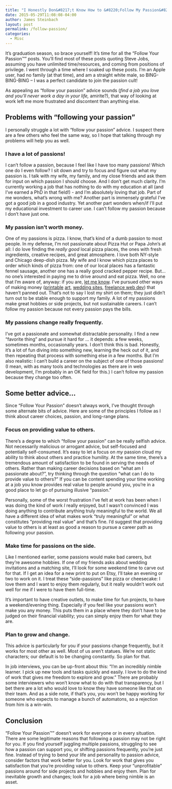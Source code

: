 ```yaml
---
title: "I Honestly Don&#8217;t Know How to &#8220;Follow My Passion&#8221;"
date: 2015-05-29T11:08:08-04:00
author: James Steinbach
layout: post
permalink: /follow-passion/
categories:
  - Misc
---
```


It&#8217;s graduation season, so brace yourself! It&#8217;s time for all the &#8220;Follow Your Passion&trade;&#8221; posts. You&#8217;ll find most of these posts quoting Steve Jobs, assuming you have unlimited time/resources, and coming from positions of privilege. I went through a time where I soaked up these posts. I&#8217;m an Apple user, had no family (at that time), and am a straight white male, so BING-BING-BING &ndash; I was a perfect candidate to join the passion cult!

As appealing as &#8220;follow your passion&#8221; advice sounds (*find a job you love and you&#8217;ll never work a day in your life,* amirite?), that way of looking at work left me more frustrated and discontent than anything else.

## Problems with &#8220;following your passion&#8221;

I personally struggle a lot with &#8220;follow your passion&#8221; advice. I suspect there are a few others who feel the same way, so I hope that talking through my problems will help you as well.

### I have a lot of passions!

I can&#8217;t follow a passion, because I feel like I have too many passions! Which one do I even follow? I sit down and try to focus and figure out what my passion is. I talk with my wife, my family, and my close friends and ask them for input on which passion I should choose. And I don&#8217;t get much clarity. I&#8217;m currently working a job that has nothing to do with my education at all (and I&#8217;ve earned a PhD in that field!) - and I&#8217;m absolutely loving that job. Part of me wonders, what&#8217;s wrong with me? Another part is immensely grateful I&#8217;ve got a good job in a good industry. Yet another part wonders when/if I&#8217;ll put my educational investment to career use. I can&#8217;t follow my passion because I don&#8217;t have just one.

### My passion isn&#8217;t worth money.

One of my passions is pizza. I know, that&#8217;s kind of a dumb passion to most people. In my defense, I&#8217;m not passionate about Pizza Hut or Papa John&#8217;s at all: I do love finding the *really good* local pizza places, the ones with fresh ingredients, creative recipes, and great atmosphere. I love both NY-style and Chicago deep-dish pizza. My wife and I know which pizza places to order which kinds of pizza from: one of our local places has a fantastic fennel sausage, another one has a really good cracked pepper recipe. But&hellip; no one&#8217;s interested in paying me to drive around and eat pizza. Well, no one that I&#8217;m aware of, anyway: if you are, [let me know](/contact/). I&#8217;ve pursued other ways of making money ([printable](http://jamesandaudreyjo.com) [art](https://www.etsy.com/shop/JamesAndAudreyJo), [wedding sites](http://weddings.jamessteinbach.com), [freelance web dev](http://summitws.com)) that haven&#8217;t panned out. That&#8217;s not to say I lost my shirt on them; they just didn&#8217;t turn out to be stable enough to support my family. A lot of my passions make great hobbies or side projects, but not sustainable careers. I can&#8217;t follow my passion because not every passion pays the bills.

### My passions change really frequently.

I&#8217;ve got a passionate and somewhat distractable personality. I find a new &#8220;favorite thing&#8221; and pursue it hard for &hellip; it depends: a few weeks, sometimes months, occasionally years. I don&#8217;t think this is bad. Honestly, it&#8217;s a lot of fun diving into something new, learning the heck out of it, and then repeating that process with something else in a few months. But I&#8217;m also realistic: I can&#8217;t build a career on the subject of one of those passions! (I mean, with as many tools and technologies as there are in web development, I&#8217;m probably in an OK field for this.) I can&#8217;t follow my passion because they change too often.

## Some better advice&hellip;

Since &#8220;Follow Your Passion&#8221; doesn&#8217;t always work, I&#8217;ve thought through some alternate bits of advice. Here are some of the principles I follow as I think about career choices, passion, and long-range plans.

### Focus on providing value to others.

There&#8217;s a degree to which &#8220;follow your passion&#8221; can be really selfish advice. Not necessarily malicious or arrogant advice, but self-focused and potentially self-consumed. It&#8217;s easy to let a focus on *my* passion cloud my ability to think about others and practice humility. At the same time, there&#8217;s a tremendous amount of satisfaction to be found in serving the needs of others. Rather than making career decisions based on &#8220;what am I passionate about?&#8221;, try thinking through the question &#8220;what can I do to provide value to others?&#8221; If you can be content spending your time working at a job you know provides real value to people around you, you&#8217;re in a good place to let go of pursuing illusive &#8220;passion.&#8221; 

Personally, some of the worst frustration I&#8217;ve felt at work has been when I was doing the kind of work *I* really enjoyed, but I wasn&#8217;t convinced I was doing anything to contribute anything truly meaningful to the world. We all have a different idea of what makes work &#8220;truly meaningful&#8221; or what constitutes &#8220;providing real value&#8221; and that&#8217;s fine. I&#8217;d suggest that providing value to others is at least as good a reason to pursue a career path as following your passion.

### Make time for passions on the side.

Like I mentioned earlier, some passions would make bad careers, but they&#8217;re awesome hobbies. If one of my friends asks about wedding invitations and a matching site, I&#8217;ll look for some weekend time to carve out for that. If I get an idea for a new print to put on Etsy, I&#8217;ll take an evening or two to work on it. I treat these &#8220;side-passions&#8221; like pizza or cheesecake: I love them and I want to enjoy them regularly, but it really wouldn&#8217;t work out well for me if I were to have them full-time. 

It&#8217;s important to have creative outlets, to make time for fun projects, to have a weekend/evening thing. Especially if you feel like your passions won&#8217;t make you any money. This puts them in a place where they don&#8217;t have to be judged on their financial viability; you can simply enjoy them for what they are.

### Plan to grow and change.

This advice is particularly for you if your passions change frequently, but it works for most other as well. Most of us aren&#8217;t statues. We&#8217;re not static characters; our default is to be changing constantly. So plan for that. 

In job interviews, you can be up-front about this: &#8220;I&#8217;m an incredibly nimble learner. I pick up new tools and tasks quickly and easily. I love to do the kind of work that gives me freedom to explore and grow.&#8221; There are probably some interviewers who won&#8217;t know what to do with that transparency, but I bet there are a lot who would love to know they have someone like that on their team. And as a side note, if that&#8217;s you, you won&#8217;t be happy working for someone who expects to manage a bunch of automatons, so a rejection from him is a win-win. 

## Conclusion

&#8220;Follow Your Passion&trade;&#8221; doesn&#8217;t work for everyone or in every situation. There are some legitimate reasons that following a passion may not be right for you. If you find yourself juggling multiple passions, struggling to see how a passion can support you, or shifting passions frequently, you&#8217;re just fine. Instead of trying to bend your life and personality to passion advice, consider factors that work better for you. Look for work that gives you satisfaction that you&#8217;re providing value to others. Keep your &#8220;unprofitable&#8221; passions around for side projects and hobbies and enjoy them. Plan for inevitable growth and changes; look for a job where being nimble is an asset.
